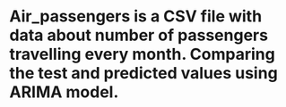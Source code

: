 # Air_passengers is a CSV file with data about number of passengers travelling every month. Comparing the test and predicted values using ARIMA model.
